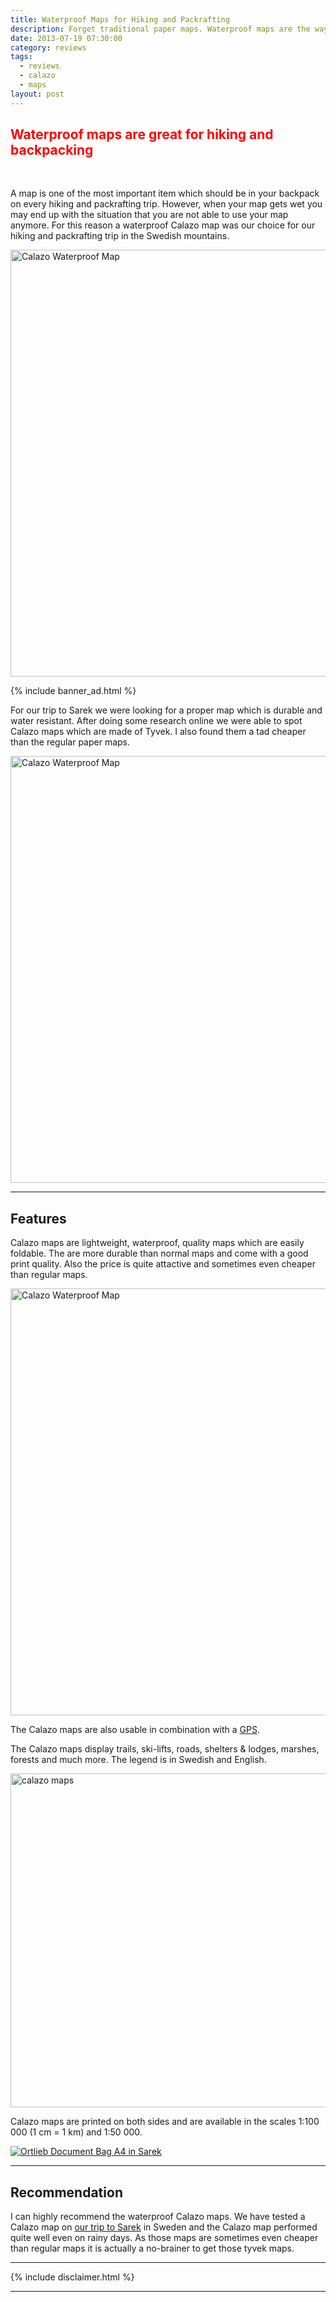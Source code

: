 ```yaml
---
title: Waterproof Maps for Hiking and Packrafting
description: Forget traditional paper maps. Waterproof maps are the way to go
date: 2013-07-19 07:30:00
category: reviews
tags:
  - reviews
  - calazo
  - maps
layout: post
---
```

<h2 style="color:red">Waterproof maps are great for hiking and backpacking</h2>
<br>

A map is one of the most important item which should be in your backpack on every hiking and packrafting trip. However, when your map gets wet you may end up with the situation that you are not able to use your map anymore. For this reason a waterproof Calazo map was our choice for our hiking and packrafting trip in the Swedish mountains.

<a href="https://www.flickr.com/photos/90204224@N07/9327368022"><img src="https://c3.staticflickr.com/3/2833/9327368022_3b131753c2_b.jpg" width="1024" height="683" alt="Calazo Waterproof Map"></a>
<!--more-->

{% include banner_ad.html %}

For our trip to Sarek we were looking for a proper map which is durable and water resistant. After doing some research online we were able to spot Calazo maps which are made of Tyvek. I also found them a tad cheaper than the regular paper maps.

<a href="https://www.flickr.com/photos/90204224@N07/9323535243"><img src="https://c4.staticflickr.com/8/7335/9323535243_cd1d8953bf_b.jpg" width="1024" height="683" alt="Calazo Waterproof Map"></a>

---

## Features
Calazo maps are lightweight, waterproof, quality maps which are easily foldable. The are more durable than normal maps and come with a good print quality. Also the price is quite attactive and sometimes even cheaper than regular maps.

<a href="https://www.flickr.com/photos/90204224@N07/9323537337"><img src="https://c4.staticflickr.com/8/7424/9323537337_1596bcb905_b.jpg" width="1024" height="683" alt="Calazo Waterproof Map"></a>

The Calazo maps are also usable in combination with a <a href="http://hikeventures.com/gear-review-suunto-ambit-2-black-hr/" target="_self">GPS</a>.

The Calazo maps display trails, ski-lifts, roads, shelters & lodges, marshes, forests and much more. The legend is in Swedish and English.

<a href="http://www.flickr.com/photos/90204224@N07/9326329874/"><img src="http://farm8.staticflickr.com/7382/9326329874_1a45814e32_c.jpg" width="800" height="534" alt="calazo maps"></a>

Calazo maps are printed on both sides and are available in the scales 1:100 000 (1 cm = 1 km) and 1:50 000.

<a rel="nofollow" href="http://www.flickr.com/photos/90204224@N07/9598994680/" target="_blank"><img src="http://farm3.staticflickr.com/2847/9598994680_4a1279f93c_c.jpg" alt="Ortlieb Document Bag A4 in Sarek"></a>

---

## Recommendation
I can highly recommend the waterproof Calazo maps. We have tested a Calazo map on <a href="http://hikeventures.com/hiking-and-packrafting-in-sarek-day-1/" target="_self">our trip to Sarek</a> in Sweden and the Calazo map performed quite well even on rainy days. As those maps are sometimes even cheaper than regular maps it is actually a no-brainer to get those tyvek maps.

---

{% include disclaimer.html %}

---
